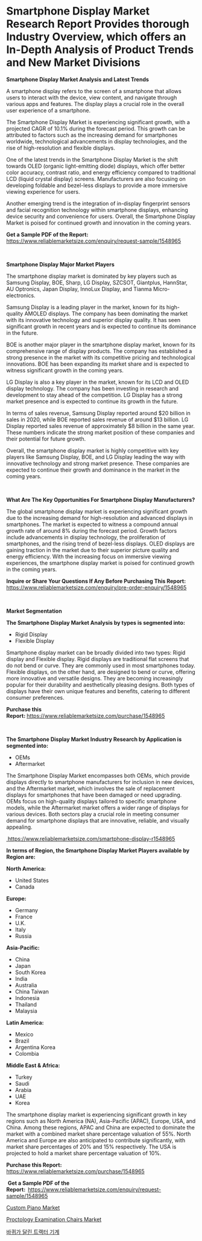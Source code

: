 <p><h1>Smartphone Display Market Research Report Provides thorough Industry Overview, which offers an In-Depth Analysis of Product Trends and New Market Divisions</h1></p><p><strong>Smartphone Display Market Analysis and Latest Trends</strong></p>
<p><p>A smartphone display refers to the screen of a smartphone that allows users to interact with the device, view content, and navigate through various apps and features. The display plays a crucial role in the overall user experience of a smartphone.</p><p>The Smartphone Display Market is experiencing significant growth, with a projected CAGR of 10.1% during the forecast period. This growth can be attributed to factors such as the increasing demand for smartphones worldwide, technological advancements in display technologies, and the rise of high-resolution and flexible displays.</p><p>One of the latest trends in the Smartphone Display Market is the shift towards OLED (organic light-emitting diode) displays, which offer better color accuracy, contrast ratio, and energy efficiency compared to traditional LCD (liquid crystal display) screens. Manufacturers are also focusing on developing foldable and bezel-less displays to provide a more immersive viewing experience for users.</p><p>Another emerging trend is the integration of in-display fingerprint sensors and facial recognition technology within smartphone displays, enhancing device security and convenience for users. Overall, the Smartphone Display Market is poised for continued growth and innovation in the coming years.</p></p>
<p><strong>Get a Sample PDF of the Report:&nbsp;</strong> <a href="https://www.reliablemarketsize.com/enquiry/request-sample/1548965">https://www.reliablemarketsize.com/enquiry/request-sample/1548965</a></p>
<p>&nbsp;</p>
<p><strong>Smartphone Display Major Market Players</strong></p>
<p><p>The smartphone display market is dominated by key players such as Samsung Display, BOE, Sharp, LG Display, SZCSOT, Giantplus, HannStar, AU Optronics, Japan Display, InnoLux Display, and Tianma Micro-electronics. </p><p>Samsung Display is a leading player in the market, known for its high-quality AMOLED displays. The company has been dominating the market with its innovative technology and superior display quality. It has seen significant growth in recent years and is expected to continue its dominance in the future.</p><p>BOE is another major player in the smartphone display market, known for its comprehensive range of display products. The company has established a strong presence in the market with its competitive pricing and technological innovations. BOE has been expanding its market share and is expected to witness significant growth in the coming years.</p><p>LG Display is also a key player in the market, known for its LCD and OLED display technology. The company has been investing in research and development to stay ahead of the competition. LG Display has a strong market presence and is expected to continue its growth in the future.</p><p>In terms of sales revenue, Samsung Display reported around $20 billion in sales in 2020, while BOE reported sales revenue of around $13 billion. LG Display reported sales revenue of approximately $8 billion in the same year. These numbers indicate the strong market position of these companies and their potential for future growth. </p><p>Overall, the smartphone display market is highly competitive with key players like Samsung Display, BOE, and LG Display leading the way with innovative technology and strong market presence. These companies are expected to continue their growth and dominance in the market in the coming years.</p></p>
<p>&nbsp;</p>
<p><strong>What Are The Key Opportunities For Smartphone Display Manufacturers?</strong></p>
<p><p>The global smartphone display market is experiencing significant growth due to the increasing demand for high-resolution and advanced displays in smartphones. The market is expected to witness a compound annual growth rate of around 8% during the forecast period. Growth factors include advancements in display technology, the proliferation of smartphones, and the rising trend of bezel-less displays. OLED displays are gaining traction in the market due to their superior picture quality and energy efficiency. With the increasing focus on immersive viewing experiences, the smartphone display market is poised for continued growth in the coming years.</p></p>
<p><strong>Inquire or Share Your Questions If Any Before Purchasing This Report:</strong> <a href="https://www.reliablemarketsize.com/enquiry/pre-order-enquiry/1548965">https://www.reliablemarketsize.com/enquiry/pre-order-enquiry/1548965</a></p>
<p>&nbsp;</p>
<p><strong>Market Segmentation</strong></p>
<p><strong>The Smartphone Display Market Analysis by types is segmented into:</strong></p>
<p><ul><li>Rigid Display</li><li>Flexible Display</li></ul></p>
<p><p>Smartphone display market can be broadly divided into two types: Rigid display and Flexible display. Rigid displays are traditional flat screens that do not bend or curve. They are commonly used in most smartphones today. Flexible displays, on the other hand, are designed to bend or curve, offering more innovative and versatile designs. They are becoming increasingly popular for their durability and aesthetically pleasing designs. Both types of displays have their own unique features and benefits, catering to different consumer preferences.</p></p>
<p><strong>Purchase this Report:&nbsp;</strong><a href="https://www.reliablemarketsize.com/purchase/1548965">https://www.reliablemarketsize.com/purchase/1548965</a></p>
<p>&nbsp;</p>
<p><strong>The Smartphone Display Market Industry Research by Application is segmented into:</strong></p>
<p><ul><li>OEMs</li><li>Aftermarket</li></ul></p>
<p><p>The Smartphone Display Market encompasses both OEMs, which provide displays directly to smartphone manufacturers for inclusion in new devices, and the Aftermarket market, which involves the sale of replacement displays for smartphones that have been damaged or need upgrading. OEMs focus on high-quality displays tailored to specific smartphone models, while the Aftermarket market offers a wider range of displays for various devices. Both sectors play a crucial role in meeting consumer demand for smartphone displays that are innovative, reliable, and visually appealing.</p></p>
<p><a href="https://www.reliablemarketsize.com/smartphone-display-r1548965">&nbsp;https://www.reliablemarketsize.com/smartphone-display-r1548965</a></p>
<p><strong>In terms of Region, the Smartphone Display Market Players available by Region are:</strong></p>
<p>
    <p> <strong> North America: </strong>
        <ul>
            <li>United States</li>
            <li>Canada</li>
        </ul>
        </p> 
    <p> <strong> Europe: </strong>
        <ul>
            <li>Germany</li>
            <li>France</li>
            <li>U.K.</li>
            <li>Italy</li>
            <li>Russia</li>
        </ul>
        </p> 
    <p> <strong> Asia-Pacific: </strong>
        <ul>
            <li>China</li>
            <li>Japan</li>
            <li>South Korea</li>
            <li>India</li>
            <li>Australia</li>
            <li>China Taiwan</li>
            <li>Indonesia</li>
            <li>Thailand</li>
            <li>Malaysia</li>
        </ul>
        </p> 
    <p> <strong> Latin America: </strong>
        <ul>
            <li>Mexico</li>
            <li>Brazil</li>
            <li>Argentina Korea</li>
            <li>Colombia</li>
        </ul>
        </p> 
    <p> <strong> Middle East & Africa: </strong>
        <ul>
            <li>Turkey</li>
            <li>Saudi</li>
            <li>Arabia</li>
            <li>UAE</li>
            <li>Korea</li>
        </ul>
    </p>
    </p>
<p><p>The smartphone display market is experiencing significant growth in key regions such as North America (NA), Asia-Pacific (APAC), Europe, USA, and China. Among these regions, APAC and China are expected to dominate the market with a combined market share percentage valuation of 55%. North America and Europe are also anticipated to contribute significantly, with market share percentages of 20% and 15% respectively. The USA is projected to hold a market share percentage valuation of 10%.</p></p>
<p><strong>Purchase this Report: </strong><a href="https://www.reliablemarketsize.com/purchase/1548965">https://www.reliablemarketsize.com/purchase/1548965</a></p>
<p>&nbsp;<strong>Get a Sample PDF of the Report:&nbsp;&nbsp;</strong><a href="https://www.reliablemarketsize.com/enquiry/request-sample/1548965">https://www.reliablemarketsize.com/enquiry/request-sample/1548965</a></p>
<p><strong></strong></p>
<p><p><a href="https://github.com/msbsaifansami/Market-Research-Report-List-1/blob/main/custom-piano-market.md">Custom Piano Market</a></p><p><a href="https://issuu.com/reportprime-2/docs/proctology-examination-chairs-market-size-2030.ppt">Proctology Examination Chairs Market</a></p><p><a href="https://github.com/KellyLyncyh543964/Market-Research-Report-List-3/blob/main/133063641496.md">바퀴가 달린 트랙터 기계</a></p></p>